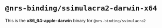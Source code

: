 # `@nrs-binding/ssimulacra2-darwin-x64`

This is the **x86_64-apple-darwin** binary for `@nrs-binding/ssimulacra2`
